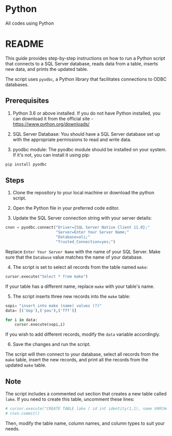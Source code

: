# Python
 All codes using Python


# README

This guide provides step-by-step instructions on how to run a Python script that connects to a SQL Server database, reads data from a table, inserts new data, and prints the updated table. 

The script uses `pyodbc`, a Python library that facilitates connections to ODBC databases.

## Prerequisites

1. Python 3.6 or above installed. If you do not have Python installed, you can download it from the official site - https://www.python.org/downloads/

2. SQL Server Database: You should have a SQL Server database set up with the appropriate permissions to read and write data.

3. pyodbc module: The pyodbc module should be installed on your system. If it's not, you can install it using pip:

```bash
pip install pyodbc
```

## Steps

1. Clone the repository to your local machine or download the python script.

2. Open the Python file in your preferred code editor.

3. Update the SQL Server connection string with your server details:

```python
cnxn = pyodbc.connect("Driver={SQL Server Native Client 11.0};"
                      "Server=Enter Your Server Name;"
                      "Database=ali;"
                      "Trusted_Connection=yes;")
```

Replace `Enter Your Server Name` with the name of your SQL Server. Make sure that the `Database` value matches the name of your database.

4. The script is set to select all records from the table named `make`:

```python
cursor.execute("Select * from make")
```

If your table has a different name, replace `make` with your table's name.

5. The script inserts three new records into the `make` table:

```python
sopi= "insert into make (name) values (?)"
data= [('Uop'),('pou'),('fff')]

for i in data:
    cursor.execute(sopi,i)
```

If you wish to add different records, modify the `data` variable accordingly.

6. Save the changes and run the script.

The script will then connect to your database, select all records from the `make` table, insert the new records, and print all the records from the updated `make` table.

## Note
The script includes a commented out section that creates a new table called `lake`. If you need to create this table, uncomment these lines:

```python
# cursor.execute("CREATE TABLE lake ( id int identity(1,1), name VARCHAR(128) UNIQUE,PRIMARY KEY(id))")
# cnxn.commit()
```

Then, modify the table name, column names, and column types to suit your needs.